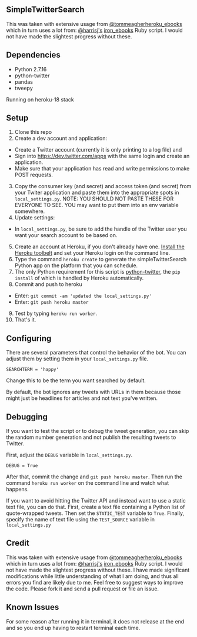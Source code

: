 ## SimpleTwitterSearch

This was taken with extensive usage from [@tommeagher](http://www.tommeagher.com/)[heroku_ebooks](https://github.com/tommeagher/heroku_ebooks) which in turn uses a lot from: [@harrisj's](https://twitter.com/harrisj) [iron_ebooks](https://github.com/harrisj/iron_ebooks/) Ruby script. I would not have made the slightest progress without these.

## Dependencies

* Python 2.7.16
* python-twitter
* pandas
* tweepy

Running on heroku-18 stack

## Setup

1. Clone this repo
2. Create a dev account and application:
* Create a Twitter account (currently it is only printing to a log file) and 
* Sign into https://dev.twitter.com/apps with the same login and create an application. 
* Make sure that your application has read and write permissions to make POST requests.
3. Copy the consumer key (and secret) and access token (and secret) from your Twiter application and paste them into the appropriate spots in `local_settings.py`. NOTE: YOU SHOULD NOT PASTE THESE FOR EVERYONE TO SEE. YOU may want to put them into an env variable somewhere.
4. Update settings:
* In `local_settings.py`, be sure to add the handle of the Twitter user you want your search account to be based on. 
5. Create an account at Heroku, if you don't already have one. [Install the Heroku toolbelt](https://devcenter.heroku.com/articles/quickstart#step-2-install-the-heroku-toolbelt) and set your Heroku login on the command line.
6. Type the command `heroku create` to generate the simpleTwitterSearch Python app on the platform that you can schedule.
7. The only Python requirement for this script is [python-twitter](https://github.com/bear/python-twitter), the `pip install` of which is handled by Heroku automatically.
8. Commit and push to heroku
* Enter: `git commit -am 'updated the local_settings.py'`
* Enter: `git push heroku master`
9. Test by typing `heroku run worker`. 
10. That's it.


## Configuring

There are several parameters that control the behavior of the bot. You can adjust them by setting them in your `local_settings.py` file. 

```
SEARCHTERM = 'happy'
```
Change this to be the term you want searched by default.

By default, the bot ignores any tweets with URLs in them because those might just be headlines for articles and not text you've written.

## Debugging

If you want to test the script or to debug the tweet generation, you can skip the random number generation and not publish the resulting tweets to Twitter.

First, adjust the `DEBUG` variable in `local_settings.py`.

```
DEBUG = True 
```

After that, commit the change and `git push heroku master`. Then run the command `heroku run worker` on the command line and watch what happens.

If you want to avoid hitting the Twitter API and instead want to use a static text file, you can do that. First, create a text file containing a Python list of quote-wrapped tweets. Then set the `STATIC_TEST` variable to `True`. Finally, specify the name of text file using the `TEST_SOURCE` variable in `local_settings.py`


## Credit
This was taken with extensive usage from [@tommeagher](http://www.tommeagher.com/)[heroku_ebooks](https://github.com/tommeagher/heroku_ebooks) which in turn uses a lot from: [@harrisj's](https://twitter.com/harrisj) [iron_ebooks](https://github.com/harrisj/iron_ebooks/) Ruby script. I would not have made the slightest progress without these. 
I have made significant modifications while little understanding of what I am doing, and thus all errors you find are likely due to me. Feel free to suggest ways to improve the code. Please fork it and send a pull request or file an issue.

## Known Issues
For some reason after running it in terminal, it does not release at the end and so you end up having to restart terminal each time.
